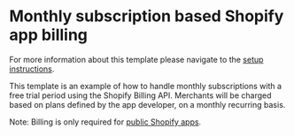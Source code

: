 # Monthly subscription based Shopify app billing

For more information about this template please navigate to the [setup instructions](template-setup).

This template is an example of how to handle monthly subscriptions with a free trial period using the Shopify Billing API. Merchants will be charged based on plans defined by the app developer, on a monthly recurring basis.

Note: Billing is only required for [public Shopify apps](https://help.shopify.com/en/manual/apps/app-types).

